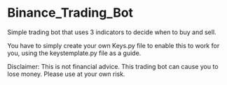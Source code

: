 # Binance_Trading_Bot
Simple trading bot that uses 3  indicators to decide when to buy and sell.

You have to simply create your own Keys.py file to enable this to work for you, using the keystemplate.py file as a guide.

Disclaimer: This is not financial advice. This trading bot can cause you to lose money. Please use at your own risk.
